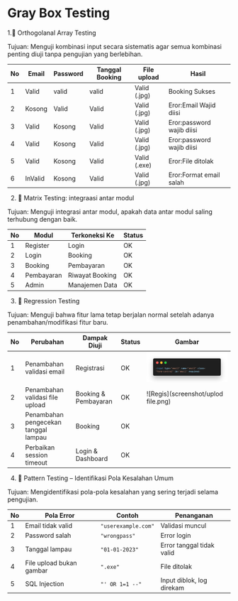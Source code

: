 # Gray Box Testing


1.🔧 Orthogolanal Array Testing

Tujuan: Menguji kombinasi input secara sistematis agar semua kombinasi penting diuji tanpa pengujian yang berlebihan.

| No | Email              | Password                                      | Tanggal Booking                                    | File upload                                           | Hasil             |
| -- | ---------------------- | ----------------------------------------- | -------------------------------------------------------------- | --------------------------------------------------------- |--------------------------------------------------------- |
| 1  | Valid   | valid  |     valid              | Valid (.jpg) | Booking Sukses
| 2  | Kosong  | Valid  |     Valid               | Valid (.jpg) | Eror:Email Wajid diisi
| 3  | Valid   | Kosong | Valid | Valid (.jpg) | Eror:password wajib diisi
| 4  | Valid   | Kosong | Valid | Valid (.jpg) | Eror:password wajib diisi
| 5  | Valid   | Kosong | Valid | Valid (.exe) | Eror:File ditolak
| 6  | InValid | Kosong | Valid | Valid (.jpg) | Eror:Format email salah



2. 🔄 Matrix Testing: integraasi antar modul

Tujuan: Menguji integrasi antar modul, apakah data antar modul saling terhubung dengan baik.

| **No** | **Modul**  | **Terkoneksi Ke** | **Status** |
| ------ | ---------- | ----------------- | ---------- |
| 1      | Register   | Login             | OK         |
| 2      | Login      | Booking           | OK         |
| 3      | Booking    | Pembayaran        | OK         |
| 4      | Pembayaran | Riwayat Booking   | OK         |
| 5      | Admin      | Manajemen Data    | OK         |

  
3. 🔁 Regression Testing

Tujuan: Menguji bahwa fitur lama tetap berjalan normal setelah adanya penambahan/modifikasi fitur baru.

| **No** | **Perubahan**                        | **Dampak Diuji**     | **Status** | **Gambar** |
| ------ | ------------------------------------ | ------------------------------------ | -------------------- | ---------- |
| 1      | Penambahan validasi email            | Registrasi           | OK         |![Regis](screenshot/regis.png)
| 2      | Penambahan validasi file upload      | Booking & Pembayaran | OK         |![Regis](screenshot/uplod file.png)
| 3      | Penambahan pengecekan tanggal lampau | Booking              | OK         |
| 4      | Perbaikan session timeout            | Login & Dashboard    | OK         |


4. 🧩 Pattern Testing – Identifikasi Pola Kesalahan Umum

Tujuan: Mengidentifikasi pola-pola kesalahan yang sering terjadi selama pengujian.

| **No** | **Pola Error**           | **Contoh**          | **Penanganan**            |
| ------ | ------------------------ | ------------------- | ------------------------- |
| 1      | Email tidak valid        | `"userexample.com"` | Validasi muncul           |
| 2      | Password salah           | `"wrongpass"`       | Error login               |
| 3      | Tanggal lampau           | `"01-01-2023"`      | Error tanggal tidak valid |
| 4      | File upload bukan gambar | `".exe"`            | File ditolak              |
| 5      | SQL Injection            | `"' OR 1=1 --"`     | Input diblok, log direkam |



